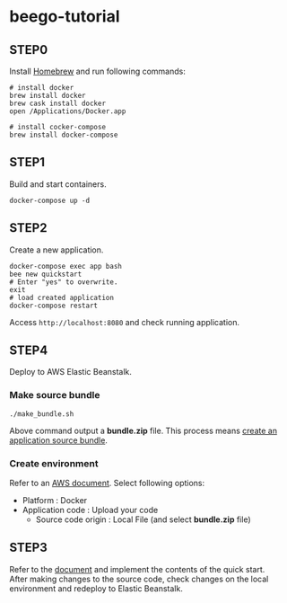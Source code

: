 # beego-tutorial

## STEP0

Install [Homebrew](https://brew.sh/index_ja) and run following commands:

```
# install docker
brew install docker
brew cask install docker
open /Applications/Docker.app

# install cocker-compose
brew install docker-compose
```

## STEP1

Build and start containers.

```
docker-compose up -d
```

## STEP2

Create a new application.

```
docker-compose exec app bash
bee new quickstart
# Enter "yes" to overwrite.
exit
# load created application
docker-compose restart
```

Access `http://localhost:8080` and check running application.

## STEP4

Deploy to AWS Elastic Beanstalk.

### Make source bundle

```
./make_bundle.sh
```

Above command output a **bundle.zip** file.
This process means [create an application source bundle](https://docs.aws.amazon.com/elasticbeanstalk/latest/dg/applications-sourcebundle.html).

### Create environment

Refer to an [AWS document](https://docs.aws.amazon.com/elasticbeanstalk/latest/dg/applications.html).
Select following options:

- Platform : Docker
- Application code : Upload your code
  - Source code origin : Local File (and select **bundle.zip** file)


## STEP3

Refer to the [document](https://beego.me/docs/quickstart/#quickstart) and implement the contents of the quick start.  
After making changes to the source code, check changes on the local environment and redeploy to Elastic Beanstalk.

